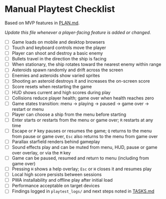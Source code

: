 # Manual Playtest Checklist

Based on MVP features in [PLAN.md](PLAN.md).

_Update this file whenever a player-facing feature is added or changed._

- [ ] Game loads on mobile and desktop browsers
- [ ] Touch and keyboard controls move the player
- [ ] Player can shoot and destroy a basic enemy
- [ ] Bullets travel in the direction the ship is facing
- [ ] When stationary, the ship rotates toward the nearest enemy within range
- [ ] Asteroids spawn randomly and drift across the screen
- [ ] Enemies and asteroids show varied sprites
- [ ] Shooting an asteroid destroys it and increases the on-screen score
- [ ] Score resets when restarting the game
- [ ] HUD shows current and high scores during play
- [ ] Collisions reduce player health; game over when health reaches zero
- [ ] Game states transition: menu → playing → paused → game over → restart or menu
- [ ] Player can choose a ship from the menu before starting
- [ ] Enter starts or restarts from the menu or game over; `R` restarts at any time
- [ ] Escape or `P` key pauses or resumes the game; `Q` returns to the menu from
      pause or game over, `Esc` also returns to the menu from game over
- [ ] Parallax starfield renders behind gameplay
- [ ] Sound effects play and can be muted from menu, HUD, pause or game over overlay,
      or via the `M` key
- [ ] Game can be paused, resumed and return to menu (including from game over)
- [ ] Pressing `H` shows a help overlay; `Esc` or `H` closes it and resumes play
- [ ] Local high score persists between sessions
- [ ] PWA installability and offline play after initial load
- [ ] Performance acceptable on target devices
- [ ] Findings logged in `playtest_logs/` and next steps noted in [TASKS.md](TASKS.md)
